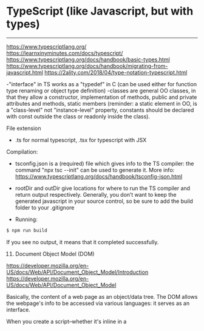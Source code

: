 # TypeScript (like Javascript, but with types)
---



https://www.typescriptlang.org/
https://learnxinyminutes.com/docs/typescript/
https://www.typescriptlang.org/docs/handbook/basic-types.html
https://www.typescriptlang.org/docs/handbook/migrating-from-javascript.html
https://2ality.com/2018/04/type-notation-typescript.html

-"interface" in TS works as a "typedef" in C (can be used either for function type renaming or object type definition)
-classes are general OO classes, in that they allow a constructor, implementation of methods, public and private attributes and methods, static members (reminder: a static element in OO, is a "class-level" not "instance-level" property, constants should be declared with const outside the class or readonly inside the class).

File extension
- .ts for normal typescript, .tsx for typescript with JSX


Compilation:
- tsconfig.json is a (required) file which gives info to the TS compiler: the command "npx tsc --init" can be used to generate it. More info: https://www.typescriptlang.org/docs/handbook/tsconfig-json.html

- rootDir and outDir give locations for where to run the TS compiler and return output respectively. Generally, you don’t want to keep the generated javascript in your source control, so be sure to add the build folder to your .gitignore

- Running:
```sh
$ npm run build
```
If you see no output, it means that it completed successfully.



11) Document Object Model (DOM)

https://developer.mozilla.org/en-US/docs/Web/API/Document_Object_Model/Introduction
https://developer.mozilla.org/en-US/docs/Web/API/Document_Object_Model

Basically, the content of a web page as an object/data tree. The DOM allows the webpage's info to be accessed via various languages: it serves as an interface.

When you create a script–whether it's inline in a <script> element or included in the web page by means of a script loading instruction–you can immediately begin using the API for the document or window elements to manipulate the document itself or to get at the children of that document, which are the various elements in the web page.

Document and window objects are the objects whose interfaces you generally use most often in DOM programming. In simple terms, the window object represents something like the browser, and the document object is the root of the document itself.


The following is a brief list of common APIs in web and XML page scripting using the DOM.

```typescript
document.getElementById(id)
document.getElementsByTagName(name)
document.createElement(name)
parentNode.appendChild(node)
element.innerHTML
element.style.left
element.setAttribute()
element.getAttribute()
element.addEventListener()
window.content
window.onload
console.log()
window.scrollTo()
```

https://www.saltycrane.com/typescript-react-cheat-sheet/latest/
